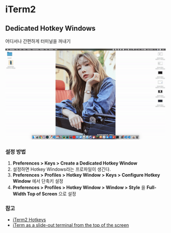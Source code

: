 # iTerm2

## Dedicated Hotkey Windows

어디서나 간편하게 터미널을 꺼내기

![Launching dedicated hotkey windows](../../.gitbook/assets/iterm2-dedicated.gif)

### 설정 방법

1. **Preferences &gt; Keys &gt; Create a Dedicated Hotkey Window**
2. 설정하면 Hotkey Windows라는 프로파일이 생긴다.
3. **Preferences &gt; Profiles &gt; Hotkey Window &gt; Keys &gt; Configure Hotkey Window** 에서 단축키 설정
4. **Preferences &gt; Profiles &gt; Hotkey Window &gt; Window &gt; Style** 을 **Full-Width Top of Screen** 으로 설정 

### 참고

* [iTerm2 Hotkeys](https://iterm2.com/documentation-hotkey.html)
* [iTerm as a slide-out terminal from the top of the screen](https://apple.stackexchange.com/questions/48796/iterm-as-a-slide-out-terminal-from-the-top-of-the-screen)

